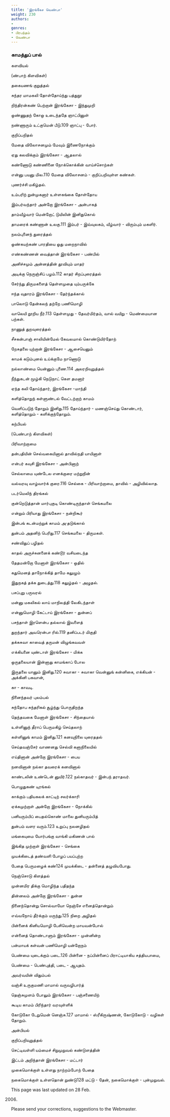 ```yaml
---
title: 'இரங்கேச வெண்பா'
weight: 230
authors:
-
genres:
- பிரபந்தம்
- வெண்பா
---
```


  

### காமத்துப் பால்  

  

களவியல்  

(ண்பாற் கிளவிகள்)  

தகையணங் குறுத்தல்  

சுந்தர மாமகலி தோள்தோய்ந்து பத்துநூ  

றிந்திரன்கண் பெற்றான் இரங்கேசா - இந்துமுறி  

ஒண்ணுதற் கோஒ உடைந்ததே ஞாட்பினுள்  

நண்ணாரும் உட்குமென் பீடு.109 ஞாட்பு - போர்.  

குறிப்பறிதல்  

மேதை விலோசனமும் மேவும் இணைநோக்கும்  

ஏது கலவிக்கும் இரங்கேசா - ஆதலால்  

கண்ணோடு கண்ணினை நோக்கொக்கின் வாய்ச்சொற்கள்  

என்னு பயனு மில.110 மேதை விலோசனம் - குறிப்பறிவுள்ள கண்கள்.  

புணர்ச்சி மகிழ்தல்.  

உம்பரிற் றுன்முகனார் உள்ளகங்கை தோள்தோய  

இம்பர்வந்தார் அன்றோ இரங்கேசா - அன்பாகத்  

தாம்வீழ்வார் மென்றோட் டுயிலின் இனிதுகொல்  

தாமரைக் கண்ணான் உலகு.111 இம்பர் - இவ்வுலகம், வீழ்வார் - விரும்பும் மகளிர்.  

நலம்புனைந் துரைத்தல்  

ஒண்கயற்கண் பாரதியை ஓது மறைநாவில்  

எண்கண்ணன் வைத்தான் இரங்கேசா - பண்பில்  

அனிச்சமும் அன்னத்தின் தூவியும் மாதர்  

அடிக்கு நெருஞ்சிப் பழம்.112 காதர் சிறப்புரைத்தல்  

சேர்ந்து திருமகளைத் தெள்ளமுதை யும்பருக்கே  

ஈந்த வுதாரம் இரங்கேசா - தேர்ந்தக்கால்  

பாலொடு தேன்கலந் தற்றே பணிமொழி  

வாலெயி றூறிய நீர்.113 தெள்ளமுது - தேவர்மிர்தம், வால் வயிறு - மெண்மையான பற்கள்.  

நாணுத் துறவுரைத்தல்  

சீசகன்பாஞ் சாலியின்மேல் கேவலமால் கொண்டுயிர்தோற்  

றேசுதலை யுற்றான் இரங்கேசா - ஆசையெனும்  

காமக் கடும்புனல் உய்க்குமே நாணொடு  

நல்லாண்மை யென்னும் புணை.114 அலரறிவுறுத்தல்  

நீந்துகடன் மூழ்கி நெடுநாட் கெள தமனார்  

ஏந்த கலி தோய்ந்தார், இரங்கேசா -மாந்தி  

களித்தொறுந் கள்ளுண்டல் வேட்டற்றாற் காமம்  

வெளிப்படுந் தோறும் இனிது.115 தோய்ந்தார் - மணஞ்செய்து கொண்டார், களித்தொறும் - களிக்குந்தோறும்.  

கற்பியல்  

(பெண்பாற் கிளவிகள்)  

பிரிவாற்றாமை  

தன்பதியின் செல்வகையினால் தாவில்நதி யாயினாள்  

என்பர் கவுசி இரங்கேசா - அன்பினாற்  

செல்லாமை யுண்டேல எனக்குரை மற்றுநின்  

வல்வரவு வாழ்வார்க் குரை.116 செல்கை - பிரிவாற்றாமை, தாவில் - அழிவில்லாத.  

படர்மெலிந் திரங்கல்  

குன்றெடுத்தான் மார்புகுடி கொண்டிருந்தாள் செங்கமலை  

என்றும் பிரியாது இரங்கேசா - நன்றிகூர்  

இன்பங் கடன்மற்றுக் காமம் அ·தடுங்கால்  

துன்பம் அதனிற் பெரிது.117 செங்கமலை - திருமகள்.  

சண்விதுப் பழிதல்  

காதல் அருச்சுனனைக் கண்டூர் வசியடைந்த  

தேதமன்றோ மேனாள் இரங்கேசா - ஒதில்  

கதுமெனத் தாநோக்கித் தாமே கலுழும்  

இதுநகத் தக்க துடைத்து.118 கலுழ்தல் - அழுதல்.  

பசப்புறு பருவரல்  

மன்னு மகலிகல் லாய் மாநிலத்தி லேகிடந்தாள்  

என்னுமொழி கேட்டாய் இரங்கேசா - துன்னப்  

பசந்தாள் இரளென்ப தல்லால் இவளைத்  

துறந்தார் அவரென்பா ரில்.119 தனிப்படர் மிகுதி  

தக்கசுவா காவைத் தருமன் விழுங்கவவள்  

எக்கியனை யுண்டாள் இரங்கேசா - மிக்க  

ஒருதலையான் இன்னாது காமங்காப் போல  

இருதலை யானும் இனிது.120 சுவாகா - சுவாகா வென்னுங் கன்னிகை, எக்கியன் - அக்கினி பகவான்,  

கா - காவடி.  

நினைந்தவர் புலம்பல்  

சுந்தோப சுந்தரிகல் சூழ்ந்து பொருதிறந்த  

தெந்தவகை மேனாள் இரங்கேசா - சிந்தையால்  

உள்ளினுந் தீராப் பெருமகிழ் செய்தலாற்  

கள்ளினுங் காமம் இனிது.121 கனவுநிலை யுரைததல்  

செய்தவஞ்சேர் வாணனது செல்வி கனாநிலையில்  

எய்தினான் அன்றோ இரங்கேசா - பைய  

நனவினான் நல்கா தவரைக் கனவினால்  

காண்டலின் உண்டென் னுயிர்.122 நல்காதவர் - இன்பந் தராதவர்.  

பொழுதுகண் டிரங்கல்  

காக்கும் பதியகலக் காட்டிற் சலர்க்காரி  

ஏக்கமுற்றாள் அன்றோ இரங்கேசா - நோக்கில்  

பனியரும்பிப் பைதல்கொண் மாலை துனியரும்பித்  

துன்பம் வளர வரும்.123 உறுப்பு நலனழிதல்  

மங்கையுமை யோர்பங்கு வாங்கி மகிணன் பால்  

இங்கித முற்றாள் இரங்கேசா - செங்கை  

முயக்கிடைத் தண்வளி போழப் பயப்புற்ற  

பேதை பெருமழைக் கண்124 முயக்கிடை - தன்னைத் தழுவியபோது.  

நெஞ்சொடு கிளத்தல்  

முன்னமிர திக்கு மொழிந்த பதிதந்த  

தின்னலம் அன்றோ இரங்கேசா - துன்ன  

நினைந்தொன்று சொல்வாயோ நெஞ்சே எனைத்தொன்றும்  

எவ்வநோய் தீர்க்கும் மருந்து.125 நிறை அழிதல்  

பின்னைக் கினியமொழி பேசிவென்ற மாயவன்போல்  

என்னைத் தொண்டாளும் இரங்கேசா - முன்னின்ற  

பன்மாயக் கள்வன் பணிமொழி யன்றோநம்  

பெண்மை யுடைக்கும் படை.126 பின்னை - நப்பின்னைப் பிராட்டியாகிய சத்தியபாமை,  

பெண்மை - பெண்புத்தி, படை - ஆயுதம்.  

அவர்வயின் விதும்பல்  

வஞ்சி உருகுமணி மாமால் வருவழிபார்த்  

தெஞ்சுமுளம் போலும் இரங்கேசா - பஞ்சணையிற்  

கூடிய காமம் பிரிந்தார் வரவுள்ளிக்  

கோடுகோ டேறுமென் னெஞ்சு.127 மாமால் - ஸ்ரீகிருஷ்ணன், கோடுகோடு - வழிகள் தோறும்.  

அன்பியல்  

குறிப்பறிவுறுத்தல்  

செட்டிவள்ளி யம்மைச் சிறுமுறுவல் கண்டுளத்தின்  

இட்டம் அறிந்தான் இரங்கேசா - மட்டார்  

முகைமொக்குள் உள்ளது நாற்றம்போற் பேதை  

நகைமொக்குள் உள்ளதொன் றுண்டு128 மட்டு - தேன், நகைமொக்குள் - புன்முறுவல்.  

This page was last updated on 28 Feb.

2006.  

Please send your corrections, suggestions to the Webmaster.